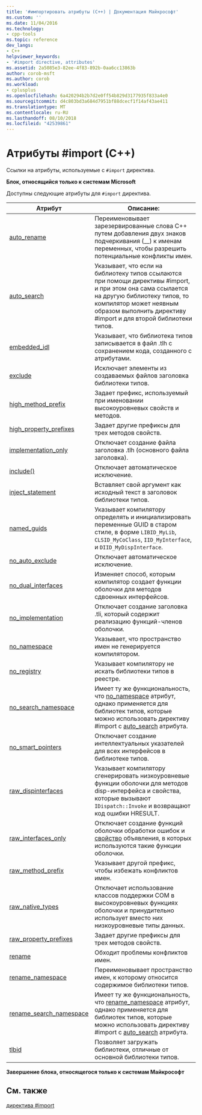 ```yaml
---
title: '#импортировать атрибуты (C++) | Документация Майкрософт'
ms.custom: ''
ms.date: 11/04/2016
ms.technology:
- cpp-tools
ms.topic: reference
dev_langs:
- C++
helpviewer_keywords:
- '#import directive, attributes'
ms.assetid: 2a5085e3-82ee-4f83-892b-0aa6cc13863b
author: corob-msft
ms.author: corob
ms.workload:
- cplusplus
ms.openlocfilehash: 6a420294b2b7d2e0ff54b829d3177935f833a4e0
ms.sourcegitcommit: d4c803bd3a684d7951bf88dcecf1f14af43ae411
ms.translationtype: MT
ms.contentlocale: ru-RU
ms.lasthandoff: 08/10/2018
ms.locfileid: "42539861"
---
```

# <a name="import-attributes-c"></a>Атрибуты #import (C++)
Ссылки на атрибуты, используемые с `#import` директива.  
  
**Блок, относящийся только к системам Microsoft**  
  
Доступны следующие атрибуты для `#import` директива.  
  
|Атрибут|Описание:|  
|---------------|-----------------|  
|[auto_rename](../preprocessor/auto-rename.md)|Переименовывает зарезервированные слова C++ путем добавления двух знаков подчеркивания (__) к именам переменных, чтобы разрешить потенциальные конфликты имен.|  
|[auto_search](../preprocessor/auto-search.md)|Указывает, что если на библиотеку типов ссылаются при помощи директивы #import, и при этом она сама ссылается на другую библиотеку типов, то компилятор может неявным образом выполнить директиву #import и для второй библиотеки типов.|  
|[embedded_idl](../preprocessor/embedded-idl.md)|Указывает, что библиотека типов записывается в файл .tlh с сохранением кода, созданного с атрибутами.|  
|[exclude](../preprocessor/exclude-hash-import.md)|Исключает элементы из создаваемых файлов заголовка библиотеки типов.|  
|[high_method_prefix](../preprocessor/high-method-prefix.md)|Задает префикс, используемый при именовании высокоуровневых свойств и методов.|  
|[high_property_prefixes](../preprocessor/high-property-prefixes.md)|Задает другие префиксы для трех методов свойств.|  
|[implementation_only](../preprocessor/implementation-only.md)|Отключает создание файла заголовка .tlh (основного файла заголовка).|  
|[include()](../preprocessor/include-parens.md)|Отключает автоматическое исключение.|  
|[inject_statement](../preprocessor/inject-statement.md)|Вставляет свой аргумент как исходный текст в заголовок библиотеки типов.|  
|[named_guids](../preprocessor/named-guids.md)|Указывает компилятору определять и инициализировать переменные GUID в старом стиле, в форме `LIBID_MyLib`, `CLSID_MyCoClass`, `IID_MyInterface`, и `DIID_MyDispInterface`.|  
|[no_auto_exclude](../preprocessor/no-auto-exclude.md)|Отключает автоматическое исключение.|  
|[no_dual_interfaces](../preprocessor/no-dual-interfaces.md)|Изменяет способ, которым компилятор создает функции оболочки для методов сдвоенных интерфейсов.|  
|[no_implementation](../preprocessor/no-implementation.md)|Отключает создание заголовка .tli, который содержит реализацию функций-членов оболочки.|  
|[no_namespace](../preprocessor/no-namespace.md)|Указывает, что пространство имен не генерируется компилятором.|  
|[no_registry](../preprocessor/no-registry.md)|Указывает компилятору не искать библиотеки типов в реестре.|  
|[no_search_namespace](../preprocessor/no-search-namespace.md)|Имеет ту же функциональность, что [no_namespace](../preprocessor/no-namespace.md) атрибут, однако применяется для библиотек типов, которые можно использовать директиву #import с [auto_search](../preprocessor/auto-search.md) атрибута.|  
|[no_smart_pointers](../preprocessor/no-smart-pointers.md)|Отключает создание интеллектуальных указателей для всех интерфейсов в библиотеке типов.|  
|[raw_dispinterfaces](../preprocessor/raw-dispinterfaces.md)|Указывает компилятору сгенерировать низкоуровневые функции оболочки для методов disp-интерфейса и свойства, которые вызывают `IDispatch::Invoke` и возвращают код ошибки HRESULT.|  
|[raw_interfaces_only](../preprocessor/raw-interfaces-only.md)|Отключает создание функций оболочки обработки ошибок и [свойство](../cpp/property-cpp.md) объявления, в которых используются такие функции оболочки.|  
|[raw_method_prefix](../preprocessor/raw-method-prefix.md)|Указывает другой префикс, чтобы избежать конфликтов имен.|  
|[raw_native_types](../preprocessor/raw-native-types.md)|Отключает использование классов поддержки COM в высокоуровневых функциях оболочки и принудительно использует вместо них низкоуровневые типы данных.|  
|[raw_property_prefixes](../preprocessor/raw-property-prefixes.md)|Задает другие префиксы для трех методов свойств.|  
|[rename](../preprocessor/rename-hash-import.md)|Обходит проблемы конфликтов имен.|  
|[rename_namespace](../preprocessor/rename-namespace.md)|Переименовывает пространство имен, к которому относится содержимое библиотеки типов.|  
|[rename_search_namespace](../preprocessor/rename-search-namespace.md)|Имеет ту же функциональность, что [rename_namespace](../preprocessor/rename-namespace.md) атрибут, однако применяется для библиотек типов, которые можно использовать директиву #import с [auto_search](../preprocessor/auto-search.md) атрибута.|  
|[tlbid](../preprocessor/tlbid.md)|Позволяет загружать библиотеки, отличные от основной библиотеки типов.|  
  
**Завершение блока, относящегося только к системам Майкрософт**  
  
## <a name="see-also"></a>См. также  
 
[директива #import](../preprocessor/hash-import-directive-cpp.md)
